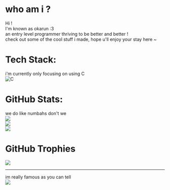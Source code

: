 #  who am i ?
Hi !<br>I'm known as okarun :3<br>an entry level programmer thriving to be better and better !<br>check out some of the cool stuff i made, hope u'll enjoy your stay here ~


#  Tech Stack:
i'm currently only focusing on using C <br>
![C](https://img.shields.io/badge/c-%2300599C.svg?style=for-the-badge&logo=c&logoColor=white)

#  GitHub Stats:
we do like numbahs don't we <br>
![](https://github-readme-stats.vercel.app/api?username=0k4run&theme=tokyonight&hide_border=false&include_all_commits=true&count_private=true)<br/>
![](https://github-readme-streak-stats.herokuapp.com/?user=0k4run&theme=tokyonight&hide_border=false)<br/>
![](https://github-readme-stats.vercel.app/api/top-langs/?username=0k4run&theme=tokyonight&hide_border=false&include_all_commits=true&count_private=true&layout=compact)

#  GitHub Trophies
![](https://github-profile-trophy.vercel.app/?username=0k4run&theme=discord&no-frame=false&no-bg=false&margin-w=4)

---
im really famous as you can tell <br>
[![](https://visitcount.itsvg.in/api?id=0k4run&icon=2&color=1)](https://visitcount.itsvg.in)

